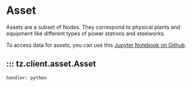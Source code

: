 # Asset

Assets are a subset of Nodes. They correspond to physical plants and equipment like different types of power stations and steelworks.

To access data for assets, you can use this [Jupyter Notebook on Github](https://github.com/transition-zero/feo-client-examples/blob/main/feo-client-examples/1_assets.ipynb).

## ::: tz.client.asset.Asset
    handler: python
